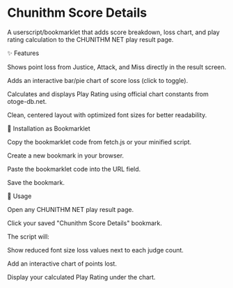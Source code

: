 
# Chunithm Score Details

A userscript/bookmarklet that adds score breakdown, loss chart, and play rating calculation to the CHUNITHM NET play result page.

✨ Features

Shows point loss from Justice, Attack, and Miss directly in the result screen.

Adds an interactive bar/pie chart of score loss (click to toggle).

Calculates and displays Play Rating using official chart constants from otoge-db.net.

Clean, centered layout with optimized font sizes for better readability.

📌 Installation as Bookmarklet

Copy the bookmarklet code from fetch.js or your minified script.

Create a new bookmark in your browser.

Paste the bookmarklet code into the URL field.

Save the bookmark.

🚀 Usage

Open any CHUNITHM NET play result page.

Click your saved "Chunithm Score Details" bookmark.

The script will:

Show reduced font size loss values next to each judge count.

Add an interactive chart of points lost.

Display your calculated Play Rating under the chart.
